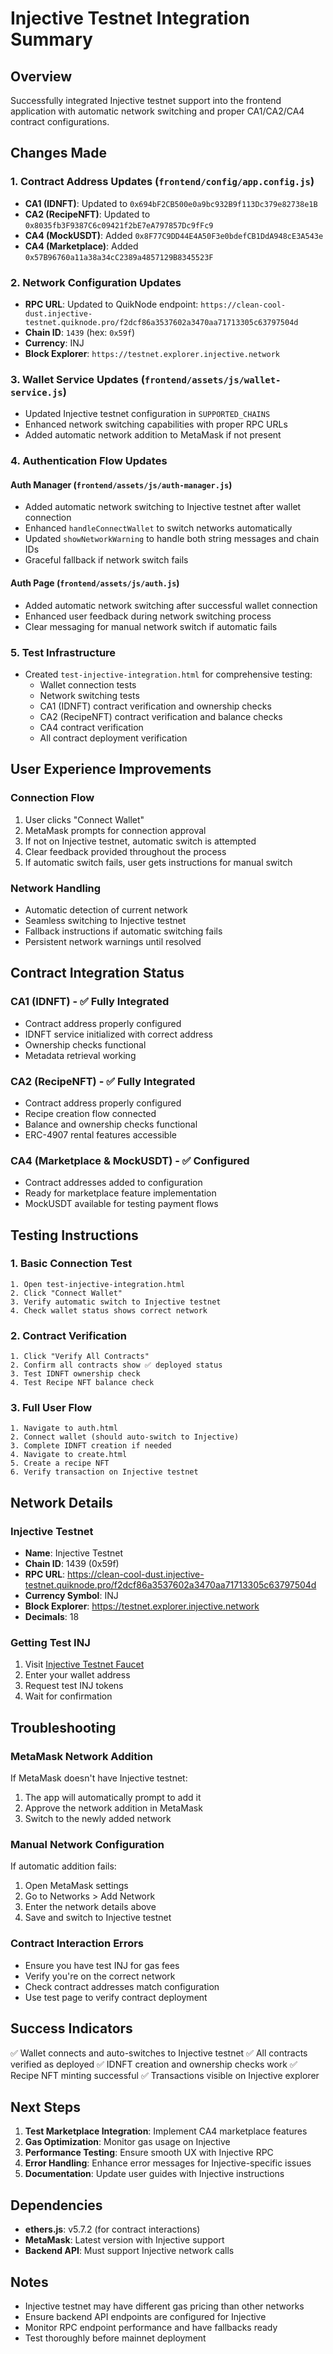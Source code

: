 # Injective Testnet Integration Summary

## Overview
Successfully integrated Injective testnet support into the frontend application with automatic network switching and proper CA1/CA2/CA4 contract configurations.

## Changes Made

### 1. Contract Address Updates (`frontend/config/app.config.js`)
- **CA1 (IDNFT)**: Updated to `0x694bF2CB500e0a9bc932B9f113Dc379e82738e1B`
- **CA2 (RecipeNFT)**: Updated to `0x8035fb3F9387C6c09421f2bE7eA797857Dc9fFc9`
- **CA4 (MockUSDT)**: Added `0x8F77C9DD44E4A50F3e0bdefCB1DdA948cE3A543e`
- **CA4 (Marketplace)**: Added `0x57B96760a11a38a34cC2389a4857129B8345523F`

### 2. Network Configuration Updates
- **RPC URL**: Updated to QuikNode endpoint: `https://clean-cool-dust.injective-testnet.quiknode.pro/f2dcf86a3537602a3470aa71713305c63797504d`
- **Chain ID**: `1439` (hex: `0x59f`)
- **Currency**: INJ
- **Block Explorer**: `https://testnet.explorer.injective.network`

### 3. Wallet Service Updates (`frontend/assets/js/wallet-service.js`)
- Updated Injective testnet configuration in `SUPPORTED_CHAINS`
- Enhanced network switching capabilities with proper RPC URLs
- Added automatic network addition to MetaMask if not present

### 4. Authentication Flow Updates
#### Auth Manager (`frontend/assets/js/auth-manager.js`)
- Added automatic network switching to Injective testnet after wallet connection
- Enhanced `handleConnectWallet` to switch networks automatically
- Updated `showNetworkWarning` to handle both string messages and chain IDs
- Graceful fallback if network switch fails

#### Auth Page (`frontend/assets/js/auth.js`)
- Added automatic network switching after successful wallet connection
- Enhanced user feedback during network switching process
- Clear messaging for manual network switch if automatic fails

### 5. Test Infrastructure
- Created `test-injective-integration.html` for comprehensive testing:
  - Wallet connection tests
  - Network switching tests
  - CA1 (IDNFT) contract verification and ownership checks
  - CA2 (RecipeNFT) contract verification and balance checks
  - CA4 contract verification
  - All contract deployment verification

## User Experience Improvements

### Connection Flow
1. User clicks "Connect Wallet"
2. MetaMask prompts for connection approval
3. If not on Injective testnet, automatic switch is attempted
4. Clear feedback provided throughout the process
5. If automatic switch fails, user gets instructions for manual switch

### Network Handling
- Automatic detection of current network
- Seamless switching to Injective testnet
- Fallback instructions if automatic switching fails
- Persistent network warnings until resolved

## Contract Integration Status

### CA1 (IDNFT) - ✅ Fully Integrated
- Contract address properly configured
- IDNFT service initialized with correct address
- Ownership checks functional
- Metadata retrieval working

### CA2 (RecipeNFT) - ✅ Fully Integrated
- Contract address properly configured
- Recipe creation flow connected
- Balance and ownership checks functional
- ERC-4907 rental features accessible

### CA4 (Marketplace & MockUSDT) - ✅ Configured
- Contract addresses added to configuration
- Ready for marketplace feature implementation
- MockUSDT available for testing payment flows

## Testing Instructions

### 1. Basic Connection Test
```
1. Open test-injective-integration.html
2. Click "Connect Wallet"
3. Verify automatic switch to Injective testnet
4. Check wallet status shows correct network
```

### 2. Contract Verification
```
1. Click "Verify All Contracts"
2. Confirm all contracts show ✅ deployed status
3. Test IDNFT ownership check
4. Test Recipe NFT balance check
```

### 3. Full User Flow
```
1. Navigate to auth.html
2. Connect wallet (should auto-switch to Injective)
3. Complete IDNFT creation if needed
4. Navigate to create.html
5. Create a recipe NFT
6. Verify transaction on Injective testnet
```

## Network Details

### Injective Testnet
- **Name**: Injective Testnet
- **Chain ID**: 1439 (0x59f)
- **RPC URL**: https://clean-cool-dust.injective-testnet.quiknode.pro/f2dcf86a3537602a3470aa71713305c63797504d
- **Currency Symbol**: INJ
- **Block Explorer**: https://testnet.explorer.injective.network
- **Decimals**: 18

### Getting Test INJ
1. Visit [Injective Testnet Faucet](https://testnet.faucet.injective.network/)
2. Enter your wallet address
3. Request test INJ tokens
4. Wait for confirmation

## Troubleshooting

### MetaMask Network Addition
If MetaMask doesn't have Injective testnet:
1. The app will automatically prompt to add it
2. Approve the network addition in MetaMask
3. Switch to the newly added network

### Manual Network Configuration
If automatic addition fails:
1. Open MetaMask settings
2. Go to Networks > Add Network
3. Enter the network details above
4. Save and switch to Injective testnet

### Contract Interaction Errors
- Ensure you have test INJ for gas fees
- Verify you're on the correct network
- Check contract addresses match configuration
- Use test page to verify contract deployment

## Success Indicators

✅ Wallet connects and auto-switches to Injective testnet
✅ All contracts verified as deployed
✅ IDNFT creation and ownership checks work
✅ Recipe NFT minting successful
✅ Transactions visible on Injective explorer

## Next Steps

1. **Test Marketplace Integration**: Implement CA4 marketplace features
2. **Gas Optimization**: Monitor gas usage on Injective
3. **Performance Testing**: Ensure smooth UX with Injective RPC
4. **Error Handling**: Enhance error messages for Injective-specific issues
5. **Documentation**: Update user guides with Injective instructions

## Dependencies

- **ethers.js**: v5.7.2 (for contract interactions)
- **MetaMask**: Latest version with Injective support
- **Backend API**: Must support Injective network calls

## Notes

- Injective testnet may have different gas pricing than other networks
- Ensure backend API endpoints are configured for Injective
- Monitor RPC endpoint performance and have fallbacks ready
- Test thoroughly before mainnet deployment 